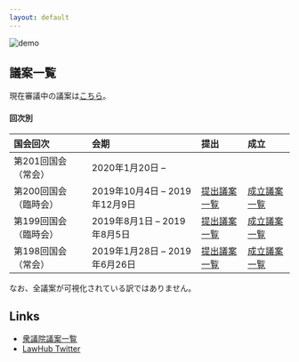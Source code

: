 ```yaml
---
layout: default
---
```


![demo](images/demo.png)

## 議案一覧
現在審議中の議案は[こちら](https://github.com/lwhb/lawhub/pulls?utf8=%E2%9C%93&q=is%3Apr+is%3Aopen+-label%3A%E6%88%90%E7%AB%8B+)。  

#### 回次別

|国会回次|会期|提出|成立|
|:---|:---|:---|:---|
|第201回国会（常会）|2020年1月20日 – | | |
|第200回国会（臨時会）|2019年10月4日 – 2019年12月9日|[提出議案一覧](https://github.com/lwhb/lawhub/pulls?utf8=%E2%9C%93&q=is%3Apr+%22%E7%AC%AC%E4%BA%8C%E3%80%87%E3%80%87%E5%9B%9E%22+in%3Atitle+)|[成立議案一覧](https://github.com/lwhb/lawhub/pulls?utf8=%E2%9C%93&q=is%3Apr+label%3A%E6%88%90%E7%AB%8B+label%3A%E7%AC%AC200%E5%9B%9E+)|
|第199回国会（臨時会）|2019年8月1日 – 2019年8月5日|[提出議案一覧](https://github.com/lwhb/lawhub/pulls?utf8=%E2%9C%93&q=is%3Apr+%22%E7%AC%AC%E4%B8%80%E4%B9%9D%E4%B9%9D%E5%9B%9E%22+in%3Atitle+)|[成立議案一覧](https://github.com/lwhb/lawhub/pulls?utf8=%E2%9C%93&q=is%3Apr+label%3A%E6%88%90%E7%AB%8B+label%3A%E7%AC%AC199%E5%9B%9E+)|
|第198回国会（常会）|2019年1月28日 – 2019年6月26日|[提出議案一覧](https://github.com/lwhb/lawhub/pulls?utf8=%E2%9C%93&q=is%3Apr+%22%E7%AC%AC%E4%B8%80%E4%B9%9D%E5%85%AB%E5%9B%9E%22+in%3Atitle+)|[成立議案一覧](https://github.com/lwhb/lawhub/pulls?utf8=%E2%9C%93&q=is%3Apr+label%3A%E6%88%90%E7%AB%8B+label%3A%E7%AC%AC198%E5%9B%9E+)|

なお、全議案が可視化されている訳ではありません。

## Links
* [衆議院議案一覧](http://www.shugiin.go.jp/internet/itdb_gian.nsf/html/gian/menu.htm)
* [LawHub Twitter](https://twitter.com/lawhubtokyo) 

